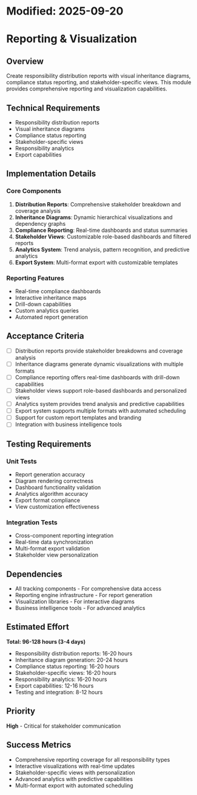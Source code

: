 # Modified: 2025-09-20

# Reporting & Visualization

## Overview
Create responsibility distribution reports with visual inheritance diagrams, compliance status reporting, and stakeholder-specific views. This module provides comprehensive reporting and visualization capabilities.

## Technical Requirements
- Responsibility distribution reports
- Visual inheritance diagrams
- Compliance status reporting
- Stakeholder-specific views
- Responsibility analytics
- Export capabilities

## Implementation Details

### Core Components
1. **Distribution Reports**: Comprehensive stakeholder breakdown and coverage analysis
2. **Inheritance Diagrams**: Dynamic hierarchical visualizations and dependency graphs
3. **Compliance Reporting**: Real-time dashboards and status summaries
4. **Stakeholder Views**: Customizable role-based dashboards and filtered reports
5. **Analytics System**: Trend analysis, pattern recognition, and predictive analytics
6. **Export System**: Multi-format export with customizable templates

### Reporting Features
- Real-time compliance dashboards
- Interactive inheritance maps
- Drill-down capabilities
- Custom analytics queries
- Automated report generation

## Acceptance Criteria
- [ ] Distribution reports provide stakeholder breakdowns and coverage analysis
- [ ] Inheritance diagrams generate dynamic visualizations with multiple formats
- [ ] Compliance reporting offers real-time dashboards with drill-down capabilities
- [ ] Stakeholder views support role-based dashboards and personalized views
- [ ] Analytics system provides trend analysis and predictive capabilities
- [ ] Export system supports multiple formats with automated scheduling
- [ ] Support for custom report templates and branding
- [ ] Integration with business intelligence tools

## Testing Requirements

### Unit Tests
- Report generation accuracy
- Diagram rendering correctness
- Dashboard functionality validation
- Analytics algorithm accuracy
- Export format compliance
- View customization effectiveness

### Integration Tests
- Cross-component reporting integration
- Real-time data synchronization
- Multi-format export validation
- Stakeholder view personalization

## Dependencies
- All tracking components - For comprehensive data access
- Reporting engine infrastructure - For report generation
- Visualization libraries - For interactive diagrams
- Business intelligence tools - For advanced analytics

## Estimated Effort
**Total: 96-128 hours (3-4 days)**
- Responsibility distribution reports: 16-20 hours
- Inheritance diagram generation: 20-24 hours
- Compliance status reporting: 16-20 hours
- Stakeholder-specific views: 16-20 hours
- Responsibility analytics: 16-20 hours
- Export capabilities: 12-16 hours
- Testing and integration: 8-12 hours

## Priority
**High** - Critical for stakeholder communication

## Success Metrics
- Comprehensive reporting coverage for all responsibility types
- Interactive visualizations with real-time updates
- Stakeholder-specific views with personalization
- Advanced analytics with predictive capabilities
- Multi-format export with automated scheduling
